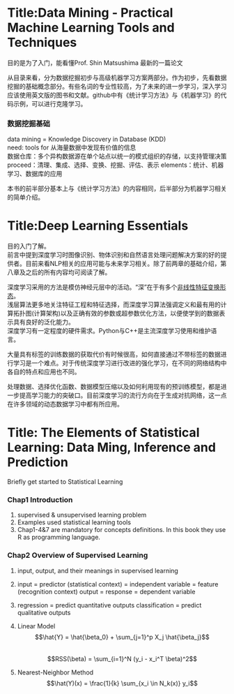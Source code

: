 # Title:Data Mining - Practical Machine Learning Tools and Techniques

目的是为了入门，能看懂Prof. Shin Matsushima 最新的一篇论文

从目录来看，分为数据挖掘初步与高级机器学习方案两部分。作为初步，先看数据挖掘的基础概念部分。有些名词的专业性较高，为了未来的进一步学习，深入学习应该使用英文版的图书和文献。github中有《统计学习方法》与《机器学习》的代码示例，可以进行克隆学习。

### 数据挖掘基础
data mining = Knowledge Discovery in Database (KDD)  
need: tools for 从海量数据中发现有价值的信息  
数据仓库：多个异构数据源在单个站点以统一的模式组织的存储，以支持管理决策  
proceed：清理、集成、选择、变换、挖掘、评估、表示
elements：统计、机器学习、数据库的应用

本书的前半部分基本上与《统计学习方法》的内容相同，后半部分为机器学习相关的简单介绍。

# Title:Deep Learning Essentials

目的入门了解。  
前言中提到深度学习时图像识别、物体识别和自然语言处理问题解决方案的好的提供者。目前来看NLP相关的应用可能与未来学习相关。除了前两章的基础介绍，第八章及之后的所有内容均可阅读了解。

深度学习采用的方法是模仿神经元层中的活动。“深”在于有多个<u>非线性特征变换形态</u>。  
浅层算法更多地关注特征工程和特征选择，而深度学习算法强调定义和最有用的计算拓扑图(计算架构)以及正确有效的参数或超参数优化方法，以便使学到的数据表示具有良好的泛化能力。  
深度学习有一定程度的硬件需求。Python与C++是主流深度学习使用和维护语言。  

大量具有标签的训练数据的获取代价有时候很高，如何直接通过不带标签的数据进行学习是一个难点。对于传统深度学习进行改进的强化学习，在不同的网络结构中各自的特点和应用也不同。

处理数据、选择优化函数、数据模型压缩以及如何利用现有的预训练模型，都是进一步提高学习能力的突破口。目前深度学习的流行方向在于生成对抗网络，这一点在许多领域的动态数据学习中都有所应用。

# Title: The Elements of Statistical Learning: Data Ming, Inference and Prediction

Briefly get started to Statistical Learning 

### Chap1 Introduction

1. supervised & unsupervised learning problem
2. Examples used statistical learning tools
3. Chap1-4&7 are mandatory for concepts definitions. In this book they use R as programming language.

### Chap2 Overview of Supervised Learning

1. input, output, and their meanings in supervised learning
2. input = predictor (statistical context) = independent variable = feature (recognition context)
    output = response = dependent variable
3. regression = predict quantitative outputs
   classification = predict qualitative outputs

4. Linear Model  
    $$\hat{Y} = \hat{\beta_0} + \sum_{j=1}^p X_j \hat{\beta_j}$$   
    $$RSS(\beta) = \sum_{i=1}^N (y_i - x_i^T \beta)^2$$
5. Nearest-Neighbor Method
   $$\hat(Y)(x) = \frac{1}{k} \sum_{x_i \in N_k(x)} y_i$$